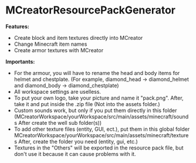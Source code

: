 # MCreatorResourcePackGenerator
**Features:**
* Create block and item textures directly into MCreator
* Change Minecraft item names
* Create armor textures with MCreator

**Importants:**
* For the armour, you will have to rename the head and body items for helmet and chestplate. (For example, diamond_head -> diamond_helmet and diamond_body -> diamond_chestplate)
* All workspace settings are uselless.
* To put your own logo, take your picture and name it "pack.png". After, take it and put inside the .zip file (Not into the assets folder.)
* Custom sounds work, but only if you put them directly in this folder (MCreatorWorkspace/yourWorkspace/src/main/assets/minecraft/sounds After create the well sub folder(s))
* To add other texture files (entity, GUI, ect.), put them in this global folder MCreatorWorkspace/yourWorkspace/src/main/assets/minecraft/textures After, create the folder you need (entity, gui, etc.)
* Textures in the "Others" will be exported in the resource pack file, but don't use it because it can cause problems with it.
